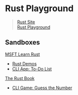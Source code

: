 # **Rust Playground**
> [Rust Site](https://www.rust-lang.org/)  
> [Rust Playground](https://play.rust-lang.org/)

## **Sandboxes**
[MSFT Learn Rust](./msft-learn-rust)
- [Rust Demos](./msft-learn-rust/demos/)
- [CLI App: To-Do List](./msft-learn-rust/rusty-to-do/)

[The Rust Book](./rust-book/)
- [CLI Game: Guess the Number](./rust-book/cli-guess-number)